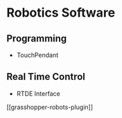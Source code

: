 # Robotics Software

## Programming

- TouchPendant

## Real Time Control

- RTDE Interface

[[grasshopper-robots-plugin]]